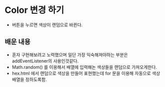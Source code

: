 # Color 변경 하기
- 버튼을 누르면 색상이 랜덤으로 바뀐다.

## 배운 내용
- 혼자 구현해보려고 노력했으며 일단 가장 익숙해져야하는 부분은 addEventListener의 사용인것같다. 
- Math.random() 를 이용해서 배열에 입력해논 색상들을 랜덤으로 가져오게한다. 
- hex.html 에서 랜덤으로 색상을 만들어 표현했는데 for 문을 이용해 자동으로 색상 배열을 정하도록함.


